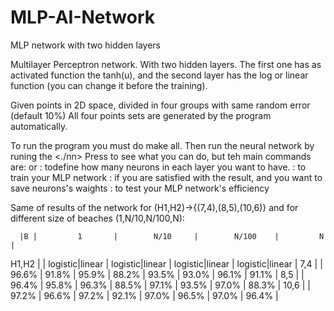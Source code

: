 # MLP-AI-Network
 MLP network with two hidden layers

Multilayer Perceptron network.
With two hidden layers.
The first one has as activated function the tanh(u),
and the second layer has the log or linear function (you can change it before the training). 

Given points in 2D space, divided in four groups with same random error (default 10%)
All four points sets are generated by the program automatically.

To run the program you must do make all.
Then run the neural network by runing the <./nn>
Press <help> to see what you can do,
    but teh main commands are:
    <define> or <define default> : todefine how many neurons in each layer you want to have.
    <train> : to train your MLP network
    <save> : if you are satisfied with the result, and you want to save neurons's waights
    <test> : to test your MLP network's efficiency

Same of results of the network for (H1,H2)->{(7,4),(8,5),(10,6)}
    and for different size of beaches (1,N/10,N/100,N):

      |B |         1       |        N/10     |        N/100    |         N       |
H1,H2 |  | logistic|linear | logistic|linear | logistic|linear | logistic|linear | 
 7,4  |  |  96.6%  | 91.8% |  95.9%  | 88.2% |  93.5%  | 93.0% |  96.1%  | 91.1% |
 8,5  |  |  96.4%  | 95.8% |  96.3%  | 88.5% |  97.1%  | 93.5% |  97.0%  | 88.3% |
10,6  |  |  97.2%  | 96.6% |  97.2%  | 92.1% |  97.0%  | 96.5% |  97.0%  | 96.4% |
